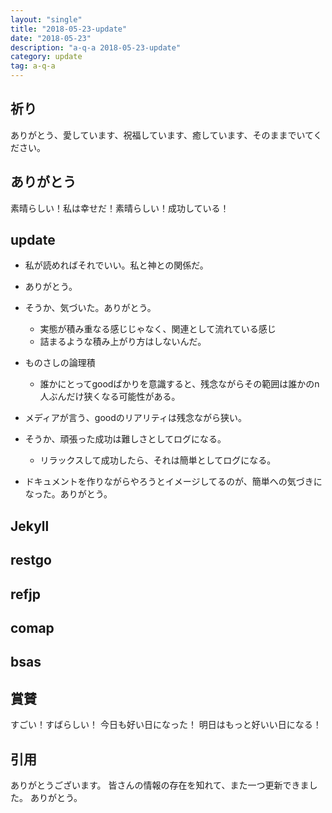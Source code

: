 ```yaml
---
layout: "single"
title: "2018-05-23-update"
date: "2018-05-23"
description: "a-q-a 2018-05-23-update"
category: update
tag: a-q-a
---
```

## 祈り
ありがとう、愛しています、祝福しています、癒しています、そのままでいてください。

## ありがとう
素晴らしい！私は幸せだ！素晴らしい！成功している！

## update
- 私が読めればそれでいい。私と神との関係だ。
- ありがとう。

- そうか、気づいた。ありがとう。
  - 実態が積み重なる感じじゃなく、関連として流れている感じ
  - 詰まるような積み上がり方はしないんだ。
- ものさしの論理積
  - 誰かにとってgoodばかりを意識すると、残念ながらその範囲は誰かのn人ぶんだけ狭くなる可能性がある。
- メディアが言う、goodのリアリティは残念ながら狭い。

- そうか、頑張った成功は難しさとしてログになる。
  - リラックスして成功したら、それは簡単としてログになる。
- ドキュメントを作りながらやろうとイメージしてるのが、簡単への気づきになった。ありがとう。
## Jekyll
## restgo
## refjp
## comap
## bsas

## 賞賛
すごい！すばらしい！
今日も好い日になった！
明日はもっと好いい日になる！

## 引用
ありがとうございます。
皆さんの情報の存在を知れて、また一つ更新できました。
ありがとう。
